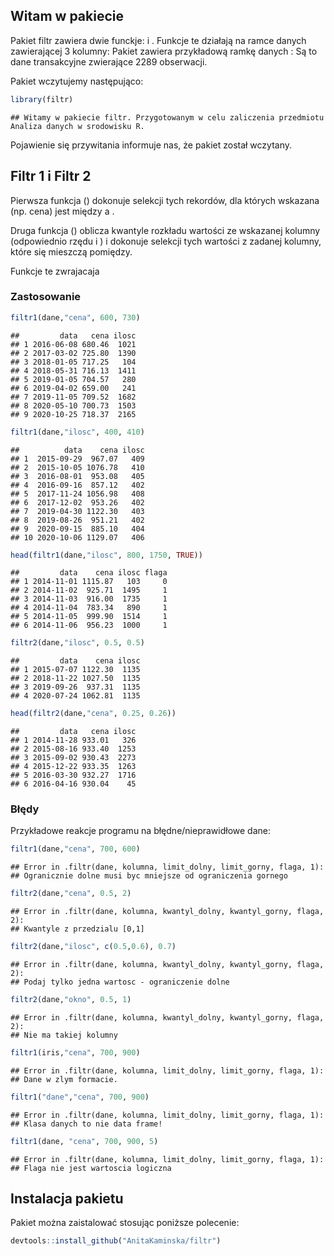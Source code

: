 Witam w pakiecie 
----------------

Pakiet filtr zawiera dwie funckje: i . Funkcje te działają na ramce
danych zawierającej 3 kolumny:
Pakiet zawiera przykładową ramkę danych :
Są to dane transakcyjne zwierające 2289 obserwacji.

Pakiet wczytujemy następująco:

``` r
library(filtr)
```

    ## Witamy w pakiecie filtr. Przygotowanym w celu zaliczenia przedmiotu Analiza danych w srodowisku R.

Pojawienie się przywitania informuje nas, że pakiet został wczytany.

Filtr 1 i Filtr 2
-----------------

Pierwsza funkcja () dokonuje selekcji tych rekordów, dla których
wskazana (np. cena) jest między a .

Druga funkcja () oblicza kwantyle rozkładu wartości ze wskazanej kolumny
(odpowiednio rzędu i ) i dokonuje selekcji tych wartości z zadanej
kolumny, które się mieszczą pomiędzy.

Funkcje te zwrajacaja
### Zastosowanie

<!-- Ceny od 600 do 730 zł:  -->

``` r
filtr1(dane,"cena", 600, 730)
```

    ##         data   cena ilosc
    ## 1 2016-06-08 680.46  1021
    ## 2 2017-03-02 725.80  1390
    ## 3 2018-01-05 717.25   104
    ## 4 2018-05-31 716.13  1411
    ## 5 2019-01-05 704.57   280
    ## 6 2019-04-02 659.00   241
    ## 7 2019-11-05 709.52  1682
    ## 8 2020-05-10 700.73  1503
    ## 9 2020-10-25 718.37  2165

<!-- Ilość od 400 do 410 sztuk: -->

``` r
filtr1(dane,"ilosc", 400, 410)
```

    ##          data    cena ilosc
    ## 1  2015-09-29  967.07   409
    ## 2  2015-10-05 1076.78   410
    ## 3  2016-08-01  953.08   405
    ## 4  2016-09-16  857.12   402
    ## 5  2017-11-24 1056.98   408
    ## 6  2017-12-02  953.26   402
    ## 7  2019-04-30 1122.30   403
    ## 8  2019-08-26  951.21   402
    ## 9  2020-09-15  885.10   404
    ## 10 2020-10-06 1129.07   406

<!-- Gdy \texttt{flaga} jest ustawiona na TRUE: -->

``` r
head(filtr1(dane,"ilosc", 800, 1750, TRUE))
```

    ##         data    cena ilosc flaga
    ## 1 2014-11-01 1115.87   103     0
    ## 2 2014-11-02  925.71  1495     1
    ## 3 2014-11-03  916.00  1735     1
    ## 4 2014-11-04  783.34   890     1
    ## 5 2014-11-05  999.90  1514     1
    ## 6 2014-11-06  956.23  1000     1

<!-- Mediana (kwantyl= 0.5) ilości wynosi 1135: -->

``` r
filtr2(dane,"ilosc", 0.5, 0.5)
```

    ##         data    cena ilosc
    ## 1 2015-07-07 1122.30  1135
    ## 2 2018-11-22 1027.50  1135
    ## 3 2019-09-26  937.31  1135
    ## 4 2020-07-24 1062.81  1135

<!-- Cena od kawantyla 0.25 do kwantyla 0.26: -->

``` r
head(filtr2(dane,"cena", 0.25, 0.26))
```

    ##         data   cena ilosc
    ## 1 2014-11-28 933.01   326
    ## 2 2015-08-16 933.40  1253
    ## 3 2015-09-02 930.43  2273
    ## 4 2015-12-22 933.35  1263
    ## 5 2016-03-30 932.27  1716
    ## 6 2016-04-16 930.04    45

### Błędy

Przykładowe reakcje programu na błędne/nieprawidłowe dane:

``` r
filtr1(dane,"cena", 700, 600)
```

    ## Error in .filtr(dane, kolumna, limit_dolny, limit_gorny, flaga, 1): 
    ## Ogranicznie dolne musi byc mniejsze od ograniczenia gornego

``` r
filtr2(dane,"cena", 0.5, 2)
```

    ## Error in .filtr(dane, kolumna, kwantyl_dolny, kwantyl_gorny, flaga, 2): 
    ## Kwantyle z przedzialu [0,1]

``` r
filtr2(dane,"ilosc", c(0.5,0.6), 0.7)
```

    ## Error in .filtr(dane, kolumna, kwantyl_dolny, kwantyl_gorny, flaga, 2): 
    ## Podaj tylko jedna wartosc - ograniczenie dolne

``` r
filtr2(dane,"okno", 0.5, 1)
```

    ## Error in .filtr(dane, kolumna, kwantyl_dolny, kwantyl_gorny, flaga, 2): 
    ## Nie ma takiej kolumny

``` r
filtr1(iris,"cena", 700, 900)
```

    ## Error in .filtr(dane, kolumna, limit_dolny, limit_gorny, flaga, 1): 
    ## Dane w zlym formacie.

``` r
filtr1("dane","cena", 700, 900)
```

    ## Error in .filtr(dane, kolumna, limit_dolny, limit_gorny, flaga, 1): 
    ## Klasa danych to nie data frame!

``` r
filtr1(dane, "cena", 700, 900, 5)
```

    ## Error in .filtr(dane, kolumna, limit_dolny, limit_gorny, flaga, 1): 
    ## Flaga nie jest wartoscia logiczna

Instalacja pakietu
------------------

Pakiet można zaistalować stosując poniższe polecenie:

``` r
devtools::install_github("AnitaKaminska/filtr")
```
